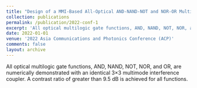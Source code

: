 ```yaml
---
title: "Design of a MMI-Based All-Optical AND-NAND-NOT and NOR-OR Multilogic Gate for Binary-Phase-Shift-Keyed Signal"
collection: publications
permalink: /publication/2022-conf-1
excerpt: 'All optical multilogic gate functions, AND, NAND, NOT, NOR, and OR, are numerically demonstrated with an identical 3×3 multimode interference coupler. A contrast ratio of greater than 9.5 dB is achieved for all functions.'
date: 2022-01-01
venue: '2022 Asia Communications and Photonics Conference (ACP)'
comments: false
layout: archive
---
```

All optical multilogic gate functions, AND, NAND, NOT, NOR, and OR, are numerically demonstrated with an identical 3×3 multimode interference coupler. A contrast ratio of greater than 9.5 dB is achieved for all functions.